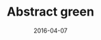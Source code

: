 ---
title: Abstract green
date: '2016-04-07'
thumb_image: images/mar-1yo/abstract-green.jpg
thumb_image_alt: Abstract Green
image: images/mar-1yo/abstract-green.jpg
image_alt: Abstract Green
template: project
---